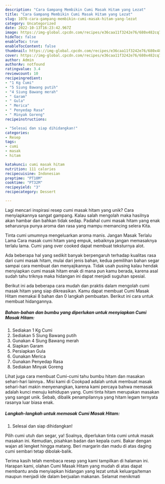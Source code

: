 ```yaml
---
description: "Cara Gampang Membikin Cumi Masak Hitam yang Lezat"
title: "Cara Gampang Membikin Cumi Masak Hitam yang Lezat"
slug: 1078-cara-gampang-membikin-cumi-masak-hitam-yang-lezat
category: Uncategorized
date: 2022-10-13T16:23:42.967Z
image: https://img-global.cpcdn.com/recipes/e36caa11f3242e76/680x482cq70/cumi-masak-hitam-foto-resep-utama.jpg
hideToc: false
enableToc: true
enableTocContent: false
thumbnail: https://img-global.cpcdn.com/recipes/e36caa11f3242e76/680x482cq70/cumi-masak-hitam-foto-resep-utama.jpg
cover: https://img-global.cpcdn.com/recipes/e36caa11f3242e76/680x482cq70/cumi-masak-hitam-foto-resep-utama.jpg
author: Admin
authorAv: notfound
ratingvalue: 3.4
reviewcount: 10
recipeingredient:
- "1 Kg Cumi"
- "5 Siung Bawang putih"
- "4 Siung Bawang merah"
- " Garam"
- " Gula"
- " Merica"
- " Penyedap Rasa"
- " Minyak Goreng"
recipeinstructions:

- "Selesai dan siap dihidangkan!"
categories:
- Resep
tags:
- cumi
- masak
- hitam

katakunci: cumi masak hitam 
nutrition: 111 calories
recipecuisine: Indonesian
preptime: "PT10M"
cooktime: "PT32M"
recipeyield: "3"
recipecategory: Dessert

---
```





Lagi mencari inspirasi resep cumi masak hitam yang unik? Cara menyiapkannya sangat gampang. Kalau salah mengolah maka hasilnya akan hambar dan bahkan tidak sedap. Padahal cumi masak hitam yang enak seharusnya punya aroma dan rasa yang mampu memancing selera Kita.





Tinta cumi umumnya mengeluarkan aroma manis. Jangan Masak Terlalu Lama Cara masak cumi hitam yang empuk, sebaiknya jangan memasaknya terlalu lama. Cumi yang over cooked dapat membuat teksturnya alot.

Ada beberapa hal yang sedikit banyak berpengaruh terhadap kualitas rasa dari cumi masak hitam, mulai dari jenis bahan, kedua pemilihan bahan segar sampai cara membuat dan menyajikannya. Tidak usah pusing kalau hendak menyiapkan cumi masak hitam enak di mana pun kamu berada, karena asal sudah tahu triknya maka hidangan ini dapat menjadi suguhan spesial.






Berikut ini ada beberapa cara mudah dan praktis dalam mengolah cumi masak hitam yang siap dikreasikan. Kamu dapat membuat Cumi Masak Hitam memakai 8 bahan dan 0 langkah pembuatan. Berikut ini cara untuk membuat hidangannya.

<!--inarticleads1-->

##### Bahan-bahan dan bumbu yang diperlukan untuk menyiapkan Cumi Masak Hitam:

1. Sediakan 1 Kg Cumi
1. Sediakan 5 Siung Bawang putih
1. Gunakan 4 Siung Bawang merah
1. Siapkan  Garam
1. Persiapkan  Gula
1. Gunakan  Merica
1. Gunakan  Penyedap Rasa
1. Sediakan  Minyak Goreng


Lihat juga cara membuat Cumi-cumi tahu bumbu hitam dan masakan sehari-hari lainnya.. Misi kami di Cookpad adalah untuk membuat masak sehari-hari makin menyenangkan, karena kami percaya bahwa memasak adalah kunci menuju kehidupan yang. Cumi tinta hitam merupakan masakan yang sangat unik. Sebab, dibalik penampilannya yang hitam legam ternyata rasanya luar biasa enak. 

<!--inarticleads2-->

##### Langkah-langkah untuk memasak Cumi Masak Hitam:


1. Selesai dan siap dihidangkan!

Pilih cumi utuh dan segar, ya! Soalnya, diperlukan tinta cumi untuk masak masakan ini. Kemudian, pisahkan badan dan kepala cumi. Bakar dengan wajan ati lengket hingga matang. Beri margarin dan madu di atas daging cumi sembari tetap dibolak-balik. 

Terima kasih telah membaca resep yang kami tampilkan di halaman ini. Harapan kami, olahan Cumi Masak Hitam yang mudah di atas dapat membantu anda menyiapkan hidangan yang lezat untuk keluarga/teman maupun menjadi ide dalam berjualan makanan. Selamat menikmati
